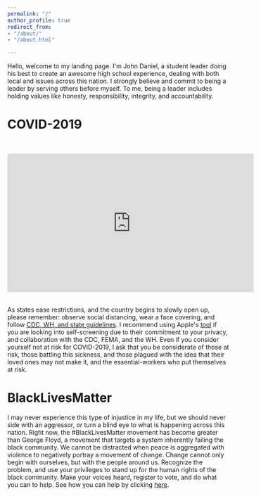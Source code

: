 ```yaml
---
permalink: "/"
author_profile: true
redirect_from:
- "/about/"
- "/about.html"

---
```


Hello, welcome to my landing page. I'm John Daniel, a student leader doing his best to create an awesome high school experience, dealing with both local and issues across this nation. I strongly believe and commit to being a leader by serving others before myself. To me, being a leader includes holding values like honesty, responsibility, integrity, and accountability.

COVID-2019
======

&nbsp;
<iframe width="560" height="315" src="https://www.youtube-nocookie.com/embed/vh1UKAq_6XY?" frameborder="0" allow="accelerometer; autoplay; encrypted-media; gyroscope; picture-in-picture" allowfullscreen></iframe>
&nbsp;

As states ease restrictions, and the country begins to slowly open up, please remember: observe social distancing, wear a face covering, and follow [CDC, WH, and state guidelines](https://coronavirus.gov/). I recommend using Apple's [tool](https://apple.com/covid19) if you are looking into self-screening due to their commitment to your privacy, and collaboration with the CDC, FEMA, and the WH. Even if you consider yourself not at risk for COVID-2019, I ask that you be considerate of those at risk, those battling this sickness, and those plagued with the idea that their loved ones may not make it, and the essential-workers who put themselves at risk.

BlackLivesMatter
======

I may never experience this type of injustice in my life, but we should never side with an aggressor, or turn a blind eye to what is happening across this nation. Right now, the #BlackLivesMatter movement has become greater than George Floyd, a movement that targets a system inherently failing the black community. We cannot be distracted when peace is aggregated with violence to negatively portray a movement of change. Change cannot only begin with ourselves, but with the people around us. Recognize the problem, and use your privileges to stand up for the human rights of the black community. Make your voices heard, register to vote, and do what you can to help. See how you can help by clicking [here](https://blacklivesmatters.carrd.co).
